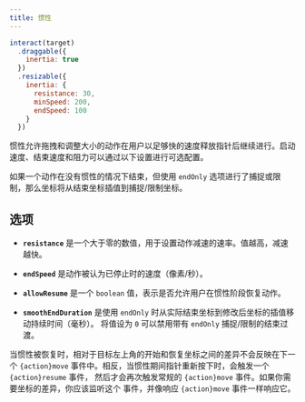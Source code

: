 ```yaml
---
title: 惯性
---
```


```javascript
interact(target)
  .draggable({
    inertia: true
  })
  .resizable({
    inertia: {
      resistance: 30,
      minSpeed: 200,
      endSpeed: 100
    }
  })
```

惯性允许拖拽和调整大小的动作在用户以足够快的速度释放指针后继续进行。启动速度、结束速度和阻力可以通过以下设置进行可选配置。

如果一个动作在没有惯性的情况下结束，但使用 `endOnly` 选项进行了捕捉或限制，那么坐标将从结束坐标插值到捕捉/限制坐标。

## 选项

- **`resistance`** 是一个大于零的数值，用于设置动作减速的速率。值越高，减速越快。

- **`endSpeed`** 是动作被认为已停止时的速度（像素/秒）。

- **`allowResume`** 是一个 `boolean` 值，表示是否允许用户在惯性阶段恢复动作。

- **`smoothEndDuration`** 是使用 `endOnly` 时从实际结束坐标到修改后坐标的插值移动持续时间（毫秒）。
  将值设为 `0` 可以禁用带有 `endOnly` 捕捉/限制的结束过渡。

当惯性被恢复时，相对于目标左上角的开始和恢复坐标之间的差异不会反映在下一个
`{action}move` 事件中。相反，当惯性期间指针重新按下时，会触发一个 `{action}resume` 事件，
然后才会再次触发常规的 `{action}move` 事件。如果你需要坐标的差异，你应该监听这个
事件，并像响应 `{action}move` 事件一样响应它。
